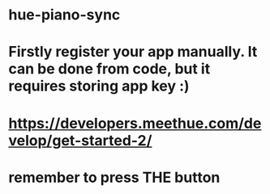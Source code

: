 # hue-piano-sync

# Firstly register your app manually. It can be done from code, but it requires storing app key :)
# https://developers.meethue.com/develop/get-started-2/
# remember to press THE button